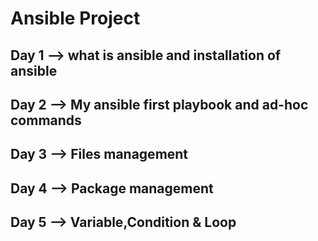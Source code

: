 # Ansible Project

## Day 1 --> what is ansible and installation of ansible

## Day 2 --> My ansible first playbook and ad-hoc commands

## Day 3 --> Files management

## Day 4 --> Package management

## Day 5 --> Variable,Condition & Loop
